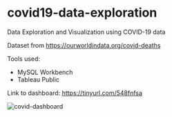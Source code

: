 # covid19-data-exploration
Data Exploration and Visualization using COVID-19 data

Dataset from https://ourworldindata.org/covid-deaths

Tools used:
- MySQL Workbench
- Tableau Public

Link to dashboard: https://tinyurl.com/548fnfsa

![covid-dashboard](https://ibb.co/ckNFD75)
